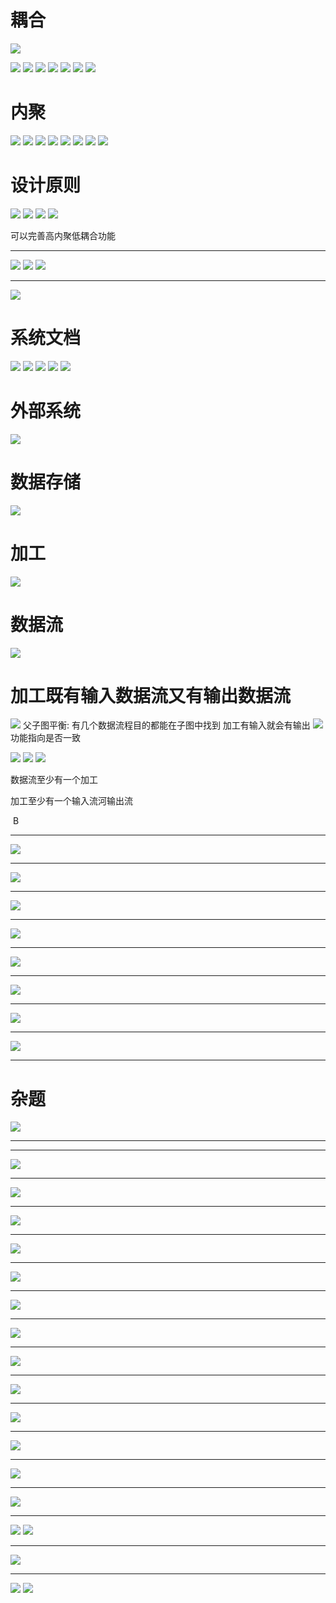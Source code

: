 
# 耦合

![](../pic/2023-05-15-22-37-34.png)

![](../pic/2023-05-15-22-38-01.png)
![](../pic/2023-05-15-22-38-21.png)
![](../pic/2023-05-15-22-38-34.png)
![](../pic/2023-05-15-22-39-20.png)
![](../pic/2023-05-15-22-39-46.png)
![](../pic/2023-05-15-22-40-02.png)
![](../pic/2023-05-15-22-42-40.png)

# 内聚

![](../pic/2023-05-15-22-43-13.png)
![](../pic/2023-05-15-22-43-28.png)
![](../pic/2023-05-15-22-44-17.png)
![](../pic/2023-05-15-22-45-36.png)
![](../pic/2023-05-15-22-46-47.png)
![](../pic/2023-05-15-22-47-19.png)
![](../pic/2023-05-15-22-47-33.png)
![](../pic/2023-05-15-22-47-51.png)

# 设计原则

![](../pic/2023-05-15-22-49-08.png)
![](../pic/2023-05-15-22-49-58.png)
![](../pic/2023-05-15-22-50-09.png)
![](../pic/2023-05-15-22-50-33.png)

可以完善高内聚低耦合功能

---





![](../pic/2023-05-15-22-50-45.png)
![](../pic/2023-05-15-22-51-06.png)
![](../pic/2023-05-15-22-51-18.png)

---

![](../pic/2023-05-15-22-51-33.png)

# 系统文档

![](../pic/2023-05-15-22-52-30.png)
![](../pic/2023-05-15-22-53-03.png)
![](../pic/2023-05-15-22-53-19.png)
![](../pic/2023-05-15-22-53-58.png)
![](../pic/2023-05-15-22-57-10.png)

# 外部系统

![](../pic/2023-05-15-22-57-37.png)

# 数据存储

![](../pic/2023-05-15-22-57-56.png)

# 加工

![](../pic/2023-05-15-22-58-19.png)

# 数据流

![](../pic/2023-05-15-22-58-49.png)

# 加工既有输入数据流又有输出数据流

![](../pic/2023-05-15-23-01-45.png)
父子图平衡: 有几个数据流程目的都能在子图中找到
加工有输入就会有输出
![](../pic/2023-05-15-23-09-14.png)
功能指向是否一致

![](../pic/2023-05-15-23-17-09.png)
![](../pic/2023-05-15-23-19-16.png)
![](../pic/2023-05-15-23-24-14.png)



数据流至少有一个加工

加工至少有一个输入流河输出流

​	B

---





![](../pic/2023-05-15-23-34-03.png)

---

![](../pic/2023-05-16-21-35-04.png)

---

![](../pic/2023-05-16-21-35-33.png)

---

![](../pic/2023-05-16-21-35-43.png)

---

![](../pic/2023-05-16-21-36-14.png)

---

![](../pic/2023-05-16-21-36-34.png)

---

![](../pic/2023-05-16-21-37-03.png)

---

![](../pic/2023-05-16-21-37-16.png)

---

# 杂题


![](../pic/2023-05-16-21-37-37.png)

---

---

![](../pic/2023-05-16-21-39-51.png)

---

![](../pic/2023-05-16-21-39-18.png)

---

![](../pic/2023-05-16-21-41-25.png)

---

![](../pic/2023-05-16-21-41-42.png)

---

![](../pic/2023-05-16-21-42-39.png)

---

![](../pic/2023-05-16-21-43-08.png)

---

![](../pic/2023-05-16-21-43-27.png)

---

![](../pic/2023-05-16-21-43-46.png)

---

![](../pic/2023-05-16-21-44-05.png)

---

![](../pic/2023-05-16-21-44-39.png)

---

![](../pic/2023-05-16-21-45-58.png)

---

![](../pic/2023-05-16-21-46-16.png)

---

![](../pic/2023-05-16-21-46-28.png)

---

![](../pic/2023-05-16-21-46-41.png)
![](../pic/2023-05-16-21-47-31.png)

---

![](../pic/2023-05-16-21-47-46.png)

---

![](../pic/2023-05-16-21-48-22.png)
![](../pic/2023-05-16-21-48-34.png)

